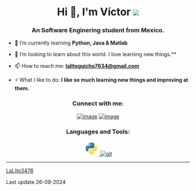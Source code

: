 <h1 align="center">Hi 👋, I'm Víctor <img height="40" src="https://emoji.gg/assets/emoji/7333-parrotdance.gif"></h1>
<h3 align="center">An Software Enginering student from Mexico.</h3>

- 🌱 I’m currently learning **Python, Java & Matlab**

- 👯 I’m looking to learn about this world. I love learning new things.**

- 📫 How to reach me: **lalitoguicho7634@gmail.com**

- ⚡ What I like to do: **I like so much learning new things and improving at them.**

<h3 align="center">Connect with me:</h3>
<div align="center">

[![image](https://img.shields.io/badge/Instagram-E4405F?style=for-the-badge&logo=instagram&logoColor=white)](https://www.instagram.com/_victor_cordoba_/)
[![image](https://img.shields.io/badge/Gmail-D14836?style=for-the-badge&logo=gmail&logoColor=white)](mailto:lalitoguicho7634@gmail.com)
  
</div>

<h3 align="center">Languages and Tools:</h3>

<p align="center">  
  </a> 
  <a href="https://www.python.org" target="_blank"> 
    <img src="https://raw.githubusercontent.com/devicons/devicon/master/icons/python/python-original.svg" alt="python" width="40" height="40"/> 
  </a> 
  <a href="https://git-scm.com/" target="_blank"> 
    <img src="https://www.vectorlogo.zone/logos/git-scm/git-scm-icon.svg" alt="git" width="40" height="40"/> 
  </a>
</p>

------

[LaLIto3478](https://github.com/LaLIto3478)

Last update 26-09-2024
